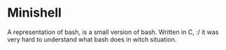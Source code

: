 # Minishell
A representation of bash, is a small version of bash.
Written in C, :/ it was very hard to understand what
bash does in witch situation.